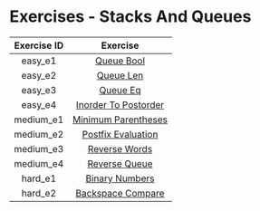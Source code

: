 # Exercises - Stacks And Queues

| Exercise ID | Exercise |
|:-----------:|:--------:|
| easy_e1 | [Queue Bool](https://github.com/WasifKhan/UTM-Interview/tree/master/exercises/stacks_and_queues/1_queue_bool) |
| easy_e2 | [Queue Len](https://github.com/WasifKhan/UTM-Interview/tree/master/exercises/stacks_and_queues/1_queue_len) |
| easy_e3 | [Queue Eq](https://github.com/WasifKhan/UTM-Interview/tree/master/exercises/stacks_and_queues/1_queue_eq) |
| easy_e4 | [Inorder To Postorder](https://github.com/WasifKhan/UTM-Interview/tree/master/exercises/stacks_and_queues/1_inorder_to_postorder) |
| medium_e1 | [Minimum Parentheses](https://github.com/WasifKhan/UTM-Interview/tree/master/exercises/stacks_and_queues/2_minimum_parentheses) |
| medium_e2 | [Postfix Evaluation](https://github.com/WasifKhan/UTM-Interview/tree/master/exercises/stacks_and_queues/2_postfix_evaluation) |
| medium_e3 | [Reverse Words](https://github.com/WasifKhan/UTM-Interview/tree/master/exercises/stacks_and_queues/2_reverse_words) |
| medium_e4 | [Reverse Queue](https://github.com/WasifKhan/UTM-Interview/tree/master/exercises/stacks_and_queues/2_reverse_queue) |
| hard_e1 | [Binary Numbers](https://github.com/WasifKhan/UTM-Interview/tree/master/exercises/stacks_and_queues/3_binary_numbers) |
| hard_e2 | [Backspace Compare](https://github.com/ByteAcademyCo/WasifKhan/UTM-Interview/tree/master/exercises/stacks_and_queues/3_backspace_compare) |
